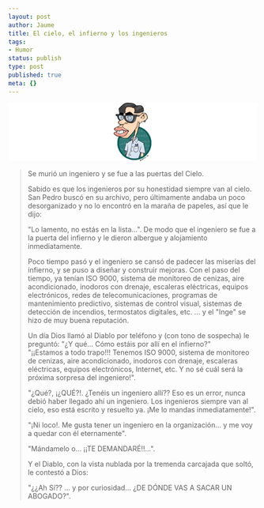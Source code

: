 ```yaml
---
layout: post
author: Jaume
title: El cielo, el infierno y los ingenieros
tags:
- Humor
status: publish
type: post
published: true
meta: {}
---
```

<img src="../images_posts/nerd.jpg" alt="Nerd" class="alignright" />

>Se murió un ingeniero y se fue a las puertas del Cielo.  
>
>Sabido es que los ingenieros por su honestidad siempre van al cielo. San Pedro buscó en su archivo, pero últimamente andaba un poco desorganizado y no lo encontró en la maraña de papeles, así que le dijo:  
>
>"Lo lamento, no estás en la lista...".
>De modo que el ingeniero se fue a la puerta del infierno y le dieron albergue y alojamiento inmediatamente.  
>
>Poco tiempo pasó y el ingeniero se cansó de padecer las miserias del infierno, y se puso a diseñar y construir mejoras. Con el paso del tiempo, ya tenían ISO 9000, sistema de monitoreo de cenizas, aire acondicionado, inodoros con drenaje, escaleras eléctricas, equipos electrónicos, redes de telecomunicaciones, programas de mantenimiento predictivo, sistemas de control visual, sistemas de detección de incendios, termostatos digitales, etc. ... y el "Inge" se hizo de muy buena reputación.  
>
>Un día Dios llamó al Diablo por teléfono y (con tono de sospecha) le preguntó: "¿Y qué... Cómo estáis por allí en el infierno?"  
>"¡¡Estamos a todo trapo!!! Tenemos ISO 9000, sistema de monitoreo de cenizas, aire acondicionado, inodoros con drenaje, escaleras eléctricas, equipos electrónicos, Internet, etc. Y no sé cuál será la próxima sorpresa del ingeniero!".  
>
>"¿Qué?, ¡¿QUÉ?!. ¿Tenéis un ingeniero allí?? Eso es un error, nunca debió haber llegado ahí un ingeniero. Los ingenieros siempre van al cielo, eso está escrito y resuelto ya. ¡Me lo mandas inmediatamente!".  
>
>"¡Ni loco!. Me gusta tener un ingeniero en la organización... y me voy a quedar con él eternamente".  
>
>"Mándamelo o... ¡¡TE DEMANDARÉ!!...".  
>
>Y el Diablo, con la vista nublada por la tremenda carcajada que soltó, le contestó a Dios: 
>
>"¿¿Ah Sí?? ... y por curiosidad... ¿DE DÓNDE VAS A SACAR UN ABOGADO?".
